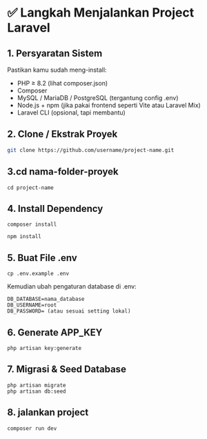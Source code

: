 # ✅ Langkah Menjalankan Project Laravel

## 1. Persyaratan Sistem
Pastikan kamu sudah meng-install:
- PHP ≥ 8.2 (lihat composer.json)
- Composer
- MySQL / MariaDB / PostgreSQL (tergantung config .env)
- Node.js + npm (jika pakai frontend seperti Vite atau Laravel Mix)
- Laravel CLI (opsional, tapi membantu)

## 2. Clone / Ekstrak Proyek

```bash
git clone https://github.com/username/project-name.git

```
## 3.cd nama-folder-proyek
```
cd project-name
```

## 4. Install Dependency
```
composer install
```
```
npm install
```
## 5. Buat File .env
```
cp .env.example .env
```

Kemudian ubah pengaturan database di .env:

```
DB_DATABASE=nama_database
DB_USERNAME=root
DB_PASSWORD= (atau sesuai setting lokal)
```

## 6. Generate APP_KEY
```
php artisan key:generate
```

## 7. Migrasi & Seed Database
```
php artisan migrate
php artisan db:seed
```

## 8. jalankan project 
```
composer run dev
```


